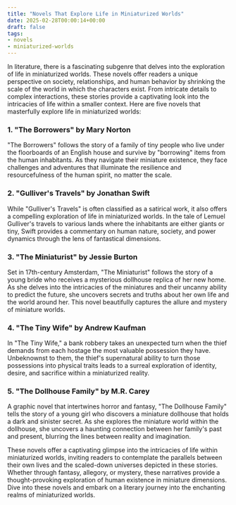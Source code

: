 ```yaml
---
title: "Novels That Explore Life in Miniaturized Worlds"
date: 2025-02-28T00:00:14+00:00
draft: false
tags:
- novels
- miniaturized-worlds
---
```


In literature, there is a fascinating subgenre that delves into the exploration of life in miniaturized worlds. These novels offer readers a unique perspective on society, relationships, and human behavior by shrinking the scale of the world in which the characters exist. From intricate details to complex interactions, these stories provide a captivating look into the intricacies of life within a smaller context. Here are five novels that masterfully explore life in miniaturized worlds:

### 1. "The Borrowers" by Mary Norton

"The Borrowers" follows the story of a family of tiny people who live under the floorboards of an English house and survive by "borrowing" items from the human inhabitants. As they navigate their miniature existence, they face challenges and adventures that illuminate the resilience and resourcefulness of the human spirit, no matter the scale.

### 2. "Gulliver's Travels" by Jonathan Swift

While "Gulliver's Travels" is often classified as a satirical work, it also offers a compelling exploration of life in miniaturized worlds. In the tale of Lemuel Gulliver's travels to various lands where the inhabitants are either giants or tiny, Swift provides a commentary on human nature, society, and power dynamics through the lens of fantastical dimensions.

### 3. "The Miniaturist" by Jessie Burton

Set in 17th-century Amsterdam, "The Miniaturist" follows the story of a young bride who receives a mysterious dollhouse replica of her new home. As she delves into the intricacies of the miniatures and their uncanny ability to predict the future, she uncovers secrets and truths about her own life and the world around her. This novel beautifully captures the allure and mystery of miniature worlds.

### 4. "The Tiny Wife" by Andrew Kaufman

In "The Tiny Wife," a bank robbery takes an unexpected turn when the thief demands from each hostage the most valuable possession they have. Unbeknownst to them, the thief's supernatural ability to turn those possessions into physical traits leads to a surreal exploration of identity, desire, and sacrifice within a miniaturized reality.

### 5. "The Dollhouse Family" by M.R. Carey

A graphic novel that intertwines horror and fantasy, "The Dollhouse Family" tells the story of a young girl who discovers a miniature dollhouse that holds a dark and sinister secret. As she explores the miniature world within the dollhouse, she uncovers a haunting connection between her family's past and present, blurring the lines between reality and imagination.

These novels offer a captivating glimpse into the intricacies of life within miniaturized worlds, inviting readers to contemplate the parallels between their own lives and the scaled-down universes depicted in these stories. Whether through fantasy, allegory, or mystery, these narratives provide a thought-provoking exploration of human existence in miniature dimensions. Dive into these novels and embark on a literary journey into the enchanting realms of miniaturized worlds.